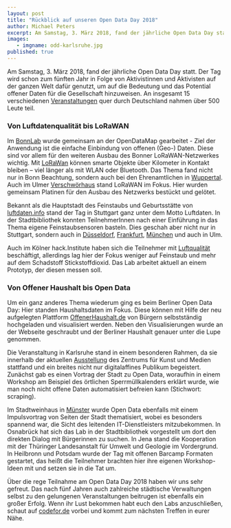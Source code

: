 ```yaml
---
layout: post
title: "Rückblick auf unseren Open Data Day 2018"
author: Michael Peters
excerpt: Am Samstag, 3. März 2018, fand der jährliche Open Data Day statt. Der Tag wird schon zum fünften Jahr in Folge von Aktivistinnen und Aktivisten auf der ganzen Welt dafür genutzt, um auf die Bedeutung und das Potential offener Daten für die Gesellschaft hinzuweisen. An insgesamt 15 verschiedenen Veranstaltungen quer durch Deutschland nahmen über 500 Leute teil. 
images:
   - imgname: odd-karlsruhe.jpg
published: true
---
```


Am Samstag, 3. März 2018, fand der jährliche Open Data Day statt. Der Tag wird schon zum fünften Jahr in Folge von Aktivistinnen und Aktivisten auf der ganzen Welt dafür genutzt, um auf die Bedeutung und das Potential offener Daten für die Gesellschaft hinzuweisen. An insgesamt 15 verschiedenen [Veranstaltungen](https://codefor.de/blog/open-data-day.html) quer durch Deutschland nahmen über 500 Leute teil. 

### Von Luftdatenqualität bis LoRaWAN

Im [BonnLab](https://bonnlab.de/) wurde gemeinsam an der OpenDataMap gearbeitet - Ziel der Anwendung ist die einfache Einbindung von offenen (Geo-) Daten. Diese sind vor allem für den weiteren Ausbau des Bonner LoRaWAN-Netzwerkes wichtig. Mit [LoRaWan](https://de.wikipedia.org/wiki/Long_Range_Wide_Area_Network ) können smarte Objekte über Kilometer in Kontakt bleiben – viel länger als mit WLAN oder Bluetooth. Das Thema fand nicht nur in Bonn Beachtung, sondern auch bei den Ehrenamtlichen in [Wuppertal](https://www.clownfisch.eu/02/26/smart-city-wuppertal-open-data-day-2018/). Auch im Ulmer [Verschwörhaus](https://verschwoerhaus.de/) stand LoRaWAN  im Fokus. Hier wurden gemeinsam Platinen für den Ausbau des Netzwerks bestückt und gelötet.

Bekannt als die Hauptstadt des Feinstaubs und Geburtsstätte von [luftdaten.info](https://luftdaten.info/) stand der Tag in Stuttgart ganz unter dem Motto Luftdaten. In der Stadtbibliothek konnten TeilnehmerInnen nach einer Einführung in das Thema eigene Feinstaubsensoren basteln. Dies geschah aber nicht nur in Stuttgart, sondern auch in [Düsseldorf](https://open.nrw/open-data-day-2018-ein-rueckblick-auf-die-events-koeln-und-duesseldorf), [Frankfurt](https://codeforfrankfurt.github.io/hackathon2018/index.html), [München](https://www.it-muenchen-blog.de/index.php/der-nutzen-von-offenen-daten-unser-nachbericht-vom-open-data-hackathon-2018/) und auch in Ulm. 

Auch im Kölner hack.Institute haben sich die Teilnehmer mit [Luftqualität](https://open.nrw/open-data-day-2018-ein-rueckblick-auf-die-events-koeln-und-duesseldorf) beschäftigt, allerdings lag hier der Fokus weniger auf Feinstaub und mehr auf dem Schadstoff Stickstoffdioxid. Das Lab arbeitet aktuell an einem Prototyp, der diesen messen soll.  

### Von Offener Haushalt bis Open Data 

Um ein ganz anderes Thema wiederum ging es beim Berliner Open Data Day: Hier standen Haushaltsdaten im Fokus. Diese können mit Hilfe der neu aufgelegten Plattform [OffenerHaushalt.de](https://offenerhaushalt.de/) von Bürgern selbstständig hochgeladen und visualisiert werden. Neben den Visualisierungen wurde an der Webseite geschraubt und der Berliner Haushalt genauer unter die Lupe genommen.
 
Die Veranstaltung in Karlsruhe stand in einem besonderen Rahmen, da sie innerhalb der aktuellen [Ausstellung](https://zkm.de/de/ausstellungen-veranstaltungen/aktuelle-ausstellungen) des Zentrums für Kunst und Medien stattfand und ein breites nicht nur digitalaffines Publikum begeistert.  Zunächst gab es einen Vortrag der Stadt zu Open Data, woraufhin in einem Workshop am Beispiel des örtlichen Sperrmüllkalenders erklärt wurde, wie man noch nicht offene Daten automatisiert befreien kann (Stichwort: scraping). 

Im Stadtweinhaus in [Münster](http://codeformuenster.org/blog/2018/03/06/odd-2018/) wurde Open Data ebenfalls mit einem Impulsvortrag von Seiten der Stadt thematisiert, wobei es besonders spannend war, die Sicht des leitenden IT-Dienstleisters mitzubekommen. In Osnabrück hat sich das Lab in der Stadtbibliothek vorgestellt um dort den direkten Dialog mit Bürgerinnen zu suchen. In Jena stand die Kooperation mit der Thüringer Landesanstalt für Umwelt und Geologie im Vordergrund. In Heilbronn und Potsdam wurde der Tag mit offenen Barcamp Formaten gestartet, das heißt die Teilnehmer brachten hier ihre eigenen Workshop-Ideen mit und setzen sie in die Tat um. 

Über die rege Teilnahme am Open Data Day 2018 haben wir uns sehr gefreut. Das nach fünf Jahren auch zahlreiche städtische Verwaltungen selbst zu den gelungenen Veranstaltungen beitrugen ist ebenfalls ein großer Erfolg. Wenn ihr Lust bekommen habt euch den Labs anzuschließen, schaut auf [codefor.de](https://codefor.de/) vorbei und kommt zum nächsten Treffen in eurer Nähe. 
